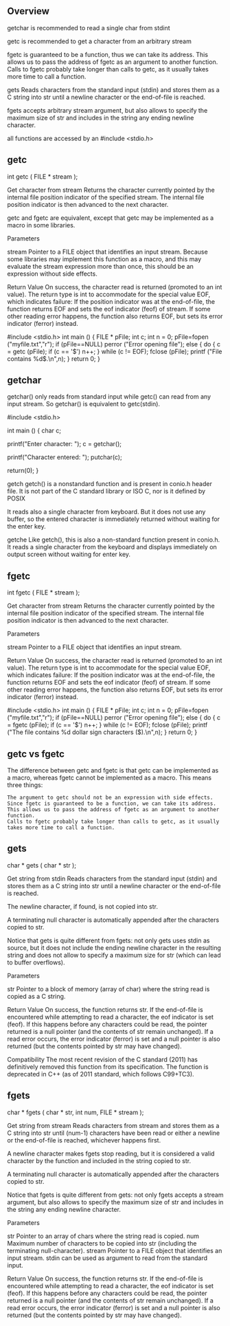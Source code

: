 ## Overview

getchar is recommended to read a single char from stdint

getc is recommended to get a character from an arbitrary stream

fgetc is guaranteed to be a function, thus we can take its address. This allows us to pass the address of fgetc as an argument to another function.
Calls to fgetc probably take longer than calls to getc, as it usually takes more time to call a function.

gets Reads characters from the standard input (stdin) and stores them as a C string into str until a newline character or the end-of-file is reached.

fgets accepts arbitrary stream argument, but also allows to specify the maximum size of str and includes in the string any ending newline character.

all functions are accessed by an #include <stdio.h>



## getc
int getc ( FILE * stream );

Get character from stream
Returns the character currently pointed by the internal file position indicator of the specified stream. The internal file position indicator is then advanced to the next character.

getc and fgetc are equivalent, except that getc may be implemented as a macro in some libraries.

Parameters

stream
    Pointer to a FILE object that identifies an input stream.
    Because some libraries may implement this function as a macro, and this may evaluate the stream expression more than once, this should be an expression without side effects.


Return Value
On success, the character read is returned (promoted to an int value).
The return type is int to accommodate for the special value EOF, which indicates failure:
If the position indicator was at the end-of-file, the function returns EOF and sets the eof indicator (feof) of stream.
If some other reading error happens, the function also returns EOF, but sets its error indicator (ferror) instead.

#include <stdio.h>
int main ()
{
  FILE * pFile;
  int c;
  int n = 0;
  pFile=fopen ("myfile.txt","r");
  if (pFile==NULL) perror ("Error opening file");
  else
  {
    do {
      c = getc (pFile);
      if (c == '$') n++;
    } while (c != EOF);
    fclose (pFile);
    printf ("File contains %d$.\n",n);
  }
  return 0;
}



## getchar
getchar() only reads from standard input while getc() can read from any input stream. So getchar() is equivalent to getc(stdin).

#include <stdio.h>

int main () {
   char c;

   printf("Enter character: ");
   c = getchar();

   printf("Character entered: ");
   putchar(c);

   return(0);
}

getch
getch() is a nonstandard function and is present in conio.h header file.
It is not part of the C standard library or ISO C, nor is it defined by POSIX

It reads also a single character from keyboard. But it does not use any buffer, so the entered character is immediately returned without waiting for the enter key.

getche
Like getch(), this is also a non-standard function present in conio.h. It reads a single character from the keyboard and displays immediately on output screen without waiting for enter key.


## fgetc

int fgetc ( FILE * stream );

Get character from stream
Returns the character currently pointed by the internal file position indicator of the specified stream. The internal file position indicator is then advanced to the next character.

Parameters

stream
    Pointer to a FILE object that identifies an input stream.


Return Value
On success, the character read is returned (promoted to an int value).
The return type is int to accommodate for the special value EOF, which indicates failure:
If the position indicator was at the end-of-file, the function returns EOF and sets the eof indicator (feof) of stream.
If some other reading error happens, the function also returns EOF, but sets its error indicator (ferror) instead.


#include <stdio.h>
int main ()
{
  FILE * pFile;
  int c;
  int n = 0;
  pFile=fopen ("myfile.txt","r");
  if (pFile==NULL) perror ("Error opening file");
  else
  {
    do {
      c = fgetc (pFile);
      if (c == '$') n++;
    } while (c != EOF);
    fclose (pFile);
    printf ("The file contains %d dollar sign characters ($).\n",n);
  }
  return 0;
}


## getc vs fgetc
The difference between getc and fgetc is that getc can be implemented as a macro, whereas fgetc cannot be implemented as a macro. This means three things:

    The argument to getc should not be an expression with side effects.
    Since fgetc is guaranteed to be a function, we can take its address. This allows us to pass the address of fgetc as an argument to another function.
    Calls to fgetc probably take longer than calls to getc, as it usually takes more time to call a function.



## gets

char * gets ( char * str );

Get string from stdin
Reads characters from the standard input (stdin) and stores them as a C string into str until a newline character or the end-of-file is reached.

The newline character, if found, is not copied into str.

A terminating null character is automatically appended after the characters copied to str.

Notice that gets is quite different from fgets: not only gets uses stdin as source, but it does not include the ending newline character in the resulting string and does not allow to specify a maximum size for str (which can lead to buffer overflows).

Parameters

str
    Pointer to a block of memory (array of char) where the string read is copied as a C string.


Return Value
On success, the function returns str.
If the end-of-file is encountered while attempting to read a character, the eof indicator is set (feof). If this happens before any characters could be read, the pointer returned is a null pointer (and the contents of str remain unchanged).
If a read error occurs, the error indicator (ferror) is set and a null pointer is also returned (but the contents pointed by str may have changed).

Compatibility
The most recent revision of the C standard (2011) has definitively removed this function from its specification.
The function is deprecated in C++ (as of 2011 standard, which follows C99+TC3).


## fgets

char * fgets ( char * str, int num, FILE * stream );

Get string from stream
Reads characters from stream and stores them as a C string into str until (num-1) characters have been read or either a newline or the end-of-file is reached, whichever happens first.

A newline character makes fgets stop reading, but it is considered a valid character by the function and included in the string copied to str.

A terminating null character is automatically appended after the characters copied to str.

Notice that fgets is quite different from gets: not only fgets accepts a stream argument, but also allows to specify the maximum size of str and includes in the string any ending newline character.

Parameters

str
    Pointer to an array of chars where the string read is copied.
num
    Maximum number of characters to be copied into str (including the terminating null-character).
stream
    Pointer to a FILE object that identifies an input stream.
    stdin can be used as argument to read from the standard input.


Return Value
On success, the function returns str.
If the end-of-file is encountered while attempting to read a character, the eof indicator is set (feof). If this happens before any characters could be read, the pointer returned is a null pointer (and the contents of str remain unchanged).
If a read error occurs, the error indicator (ferror) is set and a null pointer is also returned (but the contents pointed by str may have changed).
